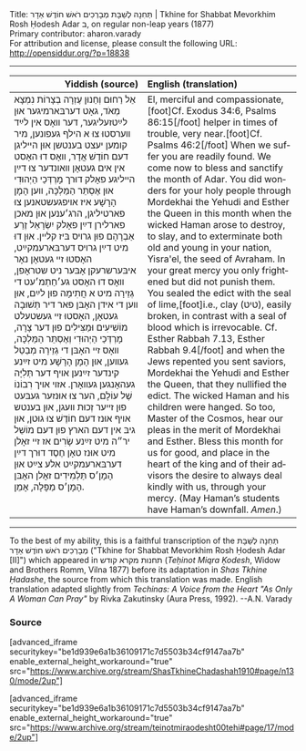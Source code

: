 <html>
<head></head>
<body>
Title: תְּחִנָה לְשַׁבָּת מְבָרְכִים רֹאשׁ חוֹדֶשׁ אַדָר | Tkhine for Shabbat Mevorkhim Rosh Ḥodesh Adar ב, on regular non-leap years (1877)<br />
Primary contributor: aharon.varady<br />
For attribution and license, please consult the following URL: <a href="http://opensiddur.org/?p=18838">http://opensiddur.org/?p=18838</a>
<p />
<hr />

<table style="margin-left: auto;margin-right: auto;" class="draggable">
<thead><tr><th id="x" style="text-align: right;">Yiddish (source)</th><th style="text-align: left;">English (translation)</th></tr></thead>
<tbody>
<tr>
<td style="vertical-align:top;" width="46%">
<div class="yiddish" lang="yi">
אֵל רַחוּם וְחַנוּן עֶזְרָה בְצָרוֹת נִמְצָא מְאֹד, גאָט דערבּארמיגער אוּן לײַטזעליגער, דער װאָס אין לײַד װערסטוּ צוּ א הילף געפונען, מיר קומען יעצט בענטשן אוּן הײליגן דעם חוֹדֶשׁ אֲדָר, װאָס דוּ האָסט אין אים געטאָן װאונדער צוּ דײַן הײליגע פאָלק דוּרך מָרְדְּכַי הַיְהוּדִי אוּן אֶסְתֵּר הַמַּלְכָּה, װען הָמָן הָרָשָׁע איז אױפגעשטאנען צוּ פארטיליגן, הרג׳ענען אוּן מאכן פארלירן דײַן פאָלק יִשְׂרָאֵל זֶרַע אַבְרָהָם פוּן גרױס בּיז קלײן. אוּן דוּ מיט דײַן גרױס דערבּארעמקײַט, האָסטוּ זײ געטאָן נאָר איבּערשרעקן אָבּער ניט שטראָפן, װאָס דוּ האָסט גע׳חַתְמ׳עט די גְזֵירָה מיט א חֲתִימָה פוּן לײַם, אוּן װען די אידן האָבּן פאר דיר תְּשׁוּבָה געטאָן, האָסטוּ זײ געשטעלט מוֹשִׁיעִים וּמַצִּילִים פוּן דער צָרָה, מָרְדְּכַי הַיְהוּדִי וְאֶסְתֵּר הַמַּלְכָּה, װאָס זײ האָבּן די גְזֵירָה מְבַטֵל געװען, אוּן הָמָן הָרָשָׁע מיט זײַנע קינדער זײַנען אױף דער תְּלִיָּה געהאָנגען געװאָרן. אזױ אױך רִבוֹנוֹ שֶׁל עוֹלָם, הער צוּ אוּנזער געבּעט פוּן זײער זְכוּת וועגן, אוּן בענטש אױף אוּנז דעם חוֹדֶשׁ צוּ גוּטן, אוּן גיבּ אין דעם הארץ פוּן דעם מוֹשֵׁל יר״ה מיט זײַנע שָׂרִים אז זײ זאָלן מיט אוּנז טאָן חֶסֶד דוּרך דײַן דערבּארעמקײַט אלע צײַט אוּן הָמָן׳ס תַּלְמִידִים זאָלן האָבּן הָמָן׳ס מַפָּלָה, אָמֵן.
</span></div></td>

<td style="vertical-align:top;" width="53%"><div class="english" lang="en">
El, merciful and compassionate,[foot]Cf. Exodus 34:6, Psalms 86:15[/foot] helper in times of trouble, very near.[foot]Cf. Psalms 46:2[/foot] When we suffer you are readily found. We come now to bless and sanctify the month of Adar. You did wonders for your holy people through Mordekhai the Yehudi and Esther the Queen in this month when the wicked Haman arose to destroy, to slay, and to exterminate both old and young in your nation, Yisra'el, the seed of Avraham. In your great mercy you only frightened but did not punish them. You sealed the edict with the seal of lime,[foot]i.e., clay (טיט), easily broken, in contrast with a seal of blood which is irrevocable. Cf. Esther Rabbah 7.13, Esther Rabbah 9.4[/foot] and when the Jews repented you sent saviors, Mordekhai the Yehudi and Esther the Queen, that they nullified the edict. The wicked Haman and his children were hanged. So too, Master of the Cosmos, hear our pleas in the merit of Mordekhai and Esther. Bless this month for us for good, and place in the heart of the king and of their advisors the desire to always deal kindly with us, through your mercy. (May Haman’s students have Haman’s downfall. <em>Amen</em>.)
</div></td></tr>
</tbody></table>

<hr />

To the best of my ability, this is a faithful transcription of the תְּחִנָה לְשַׁבָּת מְבָרְכִים רֹאשׁ חוֺדֶשׁ אַדָר ("Tkhine for Shabbat Mevorkhim Rosh Ḥodesh Adar [II]") which appeared in תחנות מקרא קודש (<em>Teḥinot Miqra Ḳodesh</em>, Widow and Brothers Romm, Vilna 1877) before its adaptation in <em>Shas Tkhine Ḥadashe</em>, the source from which this translation was made. English translation adapted slightly from <em>Techinas: A Voice from the Heart "As Only A Woman Can Pray"</em> by Rivka Zakutinsky (Aura Press, 1992). --A.N. Varady

<h3>Source</h3>

[advanced_iframe securitykey="be1d939e6a1b36109171c7d5503b34cf9147aa7b" enable_external_height_workaround="true" src="https://www.archive.org/stream/ShasTkhineChadashah1910#page/n130/mode/2up"]

[advanced_iframe securitykey="be1d939e6a1b36109171c7d5503b34cf9147aa7b" enable_external_height_workaround="true" src="https://www.archive.org/stream/teinotmiraodesht00tehi#page/17/mode/2up"]
</body>
</html>